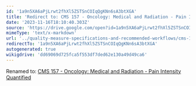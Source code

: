 ```yaml
---
id: '1a9n5XA6aPjLrwt2fhXl5ZSTSnCOIqQgKNn6sA3btXGA'
title: 'Redirect to: CMS 157 - Oncology: Medical and Radiation - Pain Intensity Quantified'
date: '2023-11-16T18:10:40.303Z'
source: 'https://drive.google.com/open?id=1a9n5XA6aPjLrwt2fhXl5ZSTSnCOIqQgKNn6sA3btXGA'
mimeType: 'text/x-markdown'
url: '../quality-measure-specifications-and-recommended-workflows/cms-157-oncology-medical-and-radiation-pain-intensity-quantified.md'
redirectTo: '1a9n5XA6aPjLrwt2fhXl5ZSTSnCOIqQgKNn6sA3btXGA'
autogenerated: true
wikigdrive: 'dd69069d725fca5f553df7ded62e130a49d49ca6'
---
```

Renamed to: [CMS 157 - Oncology: Medical and Radiation - Pain Intensity Quantified](../quality-measure-specifications-and-recommended-workflows/cms-157-oncology-medical-and-radiation-pain-intensity-quantified.md)

